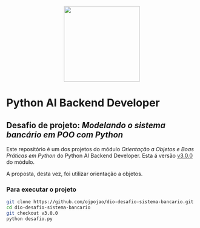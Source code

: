 <p align="center">
  <img src="https://hermes.dio.me/tracks/648ef080-6c4b-4e54-bf72-34f62030f350.png" style="height: 200px; width:200px;"/>
</p>

# Python AI Backend Developer

## Desafio de projeto: _Modelando o sistema bancário em POO com Python_

Este repositório é um dos projetos do módulo _Orientação a Objetos e Boas Práticas em Python_ do Python AI Backend Developer.
Esta á versão [v3.0.0](https://github.com/ojpojao/dio-desafio-sistema-bancario/tree/v3.0.0) do módulo.

A proposta, desta vez, foi utilizar orientação a objetos.

### Para executar o projeto
```bash
git clone https://github.com/ojpojao/dio-desafio-sistema-bancario.git
cd dio-desafio-sistema-bancario
git checkout v3.0.0
python desafio.py
```